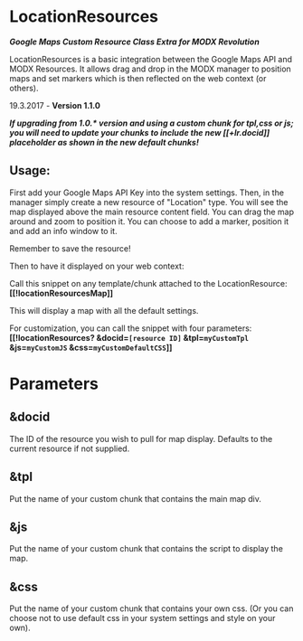 LocationResources
=================
***Google Maps Custom Resource Class Extra for MODX Revolution***


LocationResources is a basic integration between the Google Maps API and MODX Resources.
It allows drag and drop in the MODX manager to position maps and set markers which is then reflected on the web context (or others).

19.3.2017 - **Version 1.1.0**

***If upgrading from 1.0.\* version and using a custom chunk for tpl,css or js; you will need to update your chunks to include the new [[+lr.docid]] placeholder as shown in the new default chunks!***

Usage:
------
First add your Google Maps API Key into the system settings.
Then, in the manager simply create a new resource of "Location" type.
You will see the map displayed above the main resource content field.
You can drag the map around and zoom to position it. 
You can choose to add a marker, position it and add an info window to it.

Remember to save the resource!

Then to have it displayed on your web context:

Call this snippet on any template/chunk attached to the LocationResource: 
**[[!locationResourcesMap]]**

This will display a map with all the default settings.

For customization, you can call the snippet with four parameters:
**[[!locationResources? &docid=`[resource ID]` &tpl=`myCustomTpl` &js=`myCustomJS` &css=`myCustomDefaultCSS`]]**


Parameters
==========

&docid
------
The ID of the resource you wish to pull for map display. Defaults to the current resource if not supplied.

&tpl 
----
Put the name of your custom chunk that contains the main map div.

&js
---
Put the name of your custom chunk that contains the script to display the map.

&css
----
Put the name of your custom chunk that contains your own css. (Or you can choose not to use default css in your system settings and style on your own).
